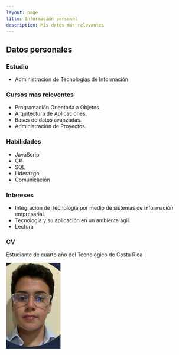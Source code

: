 ```yaml
---
layout: page
title: Información personal
description: Mis datos más relevantes
---
```


## Datos personales

### Estudio
* Administración de Tecnologías de Información

### Cursos mas releventes
* Programación Orientada a Objetos.
* Arquitectura de Aplicaciones.
* Bases de datos avanzadas.
* Administración de Proyectos.

### Habilidades
* JavaScrip
* C#
* SQL
* Liderazgo
* Comunicación

### Intereses
* Integración de Tecnología por medio de sistemas de información empresarial.
* Tecnología y su aplicación en un ambiente ágil.
* Lectura

### CV
Estudiante de cuarto año del Tecnológico de Costa Rica

![yo](/yo.png)
